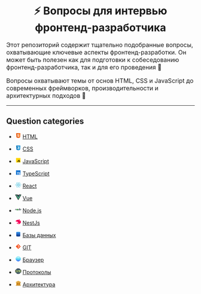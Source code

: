 <div align="center">
  <h1>⚡ Вопросы для интервью фронтенд-разработчика</h1>
</div>

<p style="font-size: 16px">
Этот репозиторий содержит тщательно подобранные вопросы, охватывающие ключевые аспекты фронтенд-разработки. Он может быть полезен как для подготовки к собеседованию фронтенд-разработчика, так и для его проведения 🎯
</p>

<p style="font-size: 16px">
Вопросы охватывают темы от основ HTML, CSS и JavaScript до современных фреймворков, производительности и архитектурных подходов 🚀
</p>

---

## Question categories

- ![HTML](../../../src/assets/icons/icons-for-main-readme/html.png) [HTML](./html.md)

- ![CSS](../../../src/assets/icons/icons-for-main-readme/css.png) [CSS](./css.md)

- ![JavaScript](../../../src/assets/icons/icons-for-main-readme/js.png) [JavaScript](./js.md)

- ![TypeScript](../../../src/assets/icons/icons-for-main-readme/ts.png) [TypeScript](./ts.md)

- ![React](../../../src/assets/icons/icons-for-main-readme/react.png) [React](./react.md)

- ![Vue](../../../src/assets/icons/icons-for-main-readme/vue.png) [Vue](./vue.md)

- ![Node.js](../../../src/assets/icons/icons-for-main-readme/nodejs.png) [Node.js](./nodejs.md)

- ![NestJs](../../../src/assets/icons/icons-for-main-readme/nestjs.png) [NestJs](./nestjs.md)

- ![Базы данных](../../../src/assets/icons/icons-for-main-readme/db.png) [Базы данных](./db.md)

- ![GIT](../../../src/assets/icons/icons-for-main-readme/git.png) [GIT](./git.md)

- ![Браузер](../../../src/assets/icons/icons-for-main-readme/browser.png) [Браузер](./browser.md)

- ![Протоколы](../../../src/assets/icons/icons-for-main-readme/protocol.png) [Протоколы](./protocols.md)

- ![Архитектура](../../../src/assets/icons/icons-for-main-readme/architecture.png) [Архитектура](./architecture.md)

